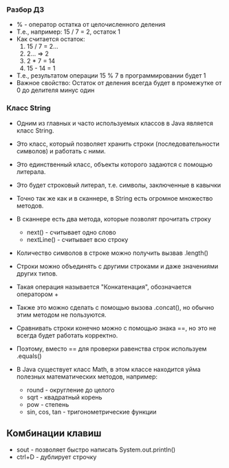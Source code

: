 ### Разбор ДЗ
* % - оператор остатка от целочисленного деления
* Т.е., например: 15 / 7 = 2, остаток 1
* Как считается остаток: 
  1. 15 / 7 = 2...
  2. 2... => 2
  3. 2 * 7 = 14
  4. 15 - 14 = 1
* Т.е., результатом операции 15 % 7 в программировании будет 1
* Важное свойство: Остаток от деления всегда будет в промежутке от 0 до делителя минус один


### Класс String
* Одним из главных и часто используемых классов в Java является класс String.
* Это класс, который позволяет хранить строки (последовательности символов) и работать с ними.
* Это единственный класс, объекты которого задаются с помощью литерала.
* Это будет строковый литерал, т.е. символы, заключенные в кавычки
* Точно так же как и в сканнере, в String есть огромное множество методов.
* В сканнере есть два метода, которые позволят прочитать строку
  * next() - считывает одно слово
  * nextLine() - считывает всю строку
* Количество символов в строке можно получить вызвав .length()
* Строки можно объединять с другими строками и даже значениями других типов.
* Такая операция называется "Конкатенация", обозначается оператором +
* Также это можно сделать с помощью вызова .concat(), но обычно этим методом не пользуются.
* Сравнивать строки конечно можно с помощью знака ==, но это не всегда будет работать корректно.
* Поэтому, вместо == для проверки равенства строк используем .equals()


* В Java существует класс Math, в этом классе находится уйма полезных математических методов, например:
  * round - округление до целого
  * sqrt - квадратный корень
  * pow - степень
  * sin, cos, tan - тригонометрические функции

## Комбинации клавиш
* sout - позволяет быстро написать System.out.println()
* ctrl+D - дублирует строчку